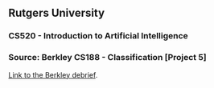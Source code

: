 ## Rutgers University

### CS520 - Introduction to Artificial Intelligence

### Source: Berkley CS188 - Classification [Project 5]

[Link to the Berkley debrief](https://inst.eecs.berkeley.edu//~cs188/sp11/projects/classification/classification.html).